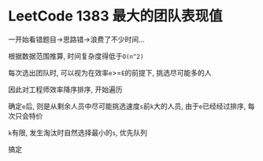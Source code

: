 # LeetCode 1383 最大的团队表现值

一开始看错题目->思路错->浪费了不少时间...

根据数据范围推算, 时间复杂度得低于`O(n^2)`

每次选出团队时, 可以视为在效率`e`>=`E`的前提下, 挑选尽可能多的人

因此对工程师效率降序排序, 开始遍历

确定`e`后, 则是从剩余人员中尽可能挑选速度`s`前`k`大的人员, 由于`e`已经经过排序, 每次只会特价

`k`有限, 发生淘汰时自然选择最小的`s`, 优先队列

搞定
